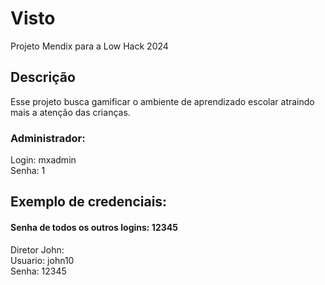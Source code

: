 # Visto
Projeto Mendix para a Low Hack 2024

## Descrição
Esse projeto busca gamificar o ambiente de aprendizado escolar atraindo mais a atenção das crianças.

### Administrador:
Login: mxadmin   
Senha: 1

## Exemplo de credenciais:
#### Senha de todos os outros logins: 12345

Diretor John:  
Usuario: john10  
Senha: 12345
